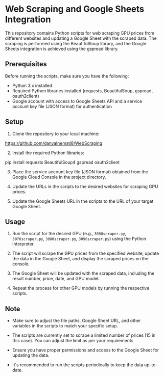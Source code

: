 # Web Scraping and Google Sheets Integration

This repository contains Python scripts for web scraping GPU prices from different websites and updating a Google Sheet with the scraped data. The scraping is performed using the BeautifulSoup library, and the Google Sheets integration is achieved using the gspread library.

## Prerequisites

Before running the scripts, make sure you have the following:

- Python 3.x installed
- Required Python libraries installed (requests, BeautifulSoup, gspread, oauth2client)
- Google account with access to Google Sheets API and a service account key file (JSON format) for authentication

## Setup

1. Clone the repository to your local machine:

https://github.com/danyalnemati8/WebScraping


2. Install the required Python libraries:

pip install requests BeautifulSoup4 gspread oauth2client


3. Place the service account key file (JSON format) obtained from the Google Cloud Console in the project directory.

4. Update the URLs in the scripts to the desired websites for scraping GPU prices.

5. Update the Google Sheets URL in the scripts to the URL of your target Google Sheet.

## Usage

1. Run the script for the desired GPU (e.g., `3060scraper.py`, `3070scraper.py`, `3080scraper.py`, `3090scraper.py`) using the Python interpreter.



2. The script will scrape the GPU prices from the specified website, update the data in the Google Sheet, and display the scraped prices on the console.

3. The Google Sheet will be updated with the scraped data, including the result number, price, date, and GPU model.

4. Repeat the process for other GPU models by running the respective scripts.

## Note

- Make sure to adjust the file paths, Google Sheet URL, and other variables in the scripts to match your specific setup.

- The scripts are currently set to scrape a limited number of prices (15 in this case). You can adjust the limit as per your requirements.

- Ensure you have proper permissions and access to the Google Sheet for updating the data.

- It's recommended to run the scripts periodically to keep the data up-to-date.

